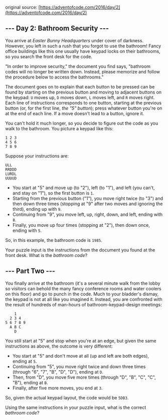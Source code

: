 original source: [https://adventofcode.com/2016/day/2](https://adventofcode.com/2016/day/2)
## --- Day 2: Bathroom Security ---
You arrive at *Easter Bunny Headquarters* under cover of darkness. However, you left in such a rush that you forgot to use the bathroom! Fancy office buildings like this one usually have keypad locks on their bathrooms, so you search the front desk for the code.

"In order to improve security," the document you find says, "bathroom codes will no longer be written down.  Instead, please memorize and follow the procedure below to access the bathrooms."

The document goes on to explain that each button to be pressed can be found by starting on the previous button and moving to adjacent buttons on the keypad: `U` moves up, `D` moves down, `L` moves left, and `R` moves right. Each line of instructions corresponds to one button, starting at the previous button (or, for the first line, *the "5" button*); press whatever button you're on at the end of each line. If a move doesn't lead to a button, ignore it.

You can't hold it much longer, so you decide to figure out the code as you walk to the bathroom. You picture a keypad like this:

```
1 2 3
4 5 6
7 8 9
```

Suppose your instructions are:

```
ULL
RRDDD
LURDL
UUUUD
```


 - You start at "5" and move up (to "2"), left (to "1"), and left (you can't, and stay on "1"), so the first button is `1`.
 - Starting from the previous button ("1"), you move right twice (to "3") and then down three times (stopping at "9" after two moves and ignoring the third), ending up with `9`.
 - Continuing from "9", you move left, up, right, down, and left, ending with `8`.
 - Finally, you move up four times (stopping at "2"), then down once, ending with `5`.

So, in this example, the bathroom code is `1985`.

Your puzzle input is the instructions from the document you found at the front desk. What is the *bathroom code*?


## --- Part Two ---

You finally arrive at the bathroom (it's a several minute walk from the lobby so visitors can behold the many fancy conference rooms and water coolers on this floor) and go to punch in the code.  Much to your bladder's dismay, the keypad is not at all like you imagined it.  Instead, you are confronted with the result of hundreds of man-hours of bathroom-keypad-design meetings:

```
    1
  2 3 4
5 6 7 8 9
  A B C
    D
```

You still start at "5" and stop when you're at an edge, but given the same instructions as above, the outcome is very different:


 - You start at "5" and don't move at all (up and left are both edges), ending at `5`.
 - Continuing from "5", you move right twice and down three times (through "6", "7", "B", "D", "D"), ending at `D`.
 - Then, from "D", you move five more times (through "D", "B", "C", "C", "B"), ending at `B`.
 - Finally, after five more moves, you end at `3`.

So, given the actual keypad layout, the code would be `5DB3`.

Using the same instructions in your puzzle input, what is the correct *bathroom code*?


